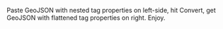 Paste GeoJSON with nested tag properties on left-side, hit Convert, get GeoJSON with flattened tag properties on right. Enjoy.
